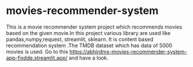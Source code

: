 # movies-recommender-system
This is a movie recommender system project which recommends movies based on the given movie.In this project various library are used like pandas,numpy,request, streamlit, sklearn. It is content based recommendation system .The TMDB dataset which has data of 5000 movies is used.
Go to this https://abhirdms-movies-recommender-system-app-fixdde.streamlit.app/ and have a look.
